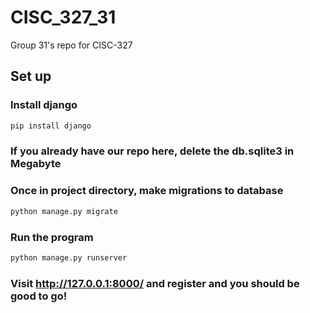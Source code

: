 # CISC_327_31

Group 31's repo for CISC-327

## Set up

### Install django

```bash
pip install django
```
### If you already have our repo here, delete the db.sqlite3 in Megabyte
### Once in project directory, make migrations to database

```bash
python manage.py migrate
```

### Run the program

```bash
python manage.py runserver
```

### Visit http://127.0.0.1:8000/ and register and you should be good to go!
